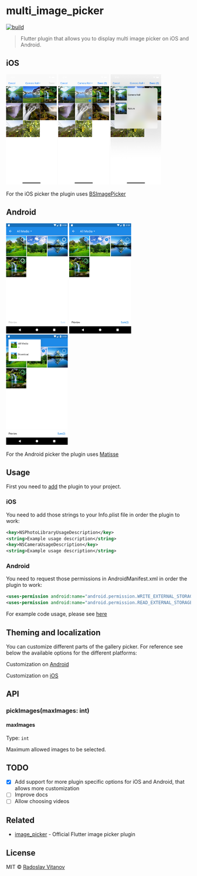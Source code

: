 # multi_image_picker

[![build](https://img.shields.io/travis/Sh1dw0/multi_image_picker/master.svg)](https://pub.dartlang.org/packages/multi_image_picker)

> Flutter plugin that allows you to display multi image picker on iOS and Android.

## iOS

<img src="screenshots/ios-1.png" height="300em" /> <img src="screenshots/ios-2.png" height="300em" /> <img src="screenshots/ios-3.png" height="300em" />

For the iOS picker the plugin uses [BSImagePicker](https://github.com/mikaoj/BSImagePicker)

## Android

<img src="screenshots/android-1.png" height="300em" /> <img src="screenshots/android-2.png" height="300em" /> <img src="screenshots/android-3.png" height="300em" />

For the Android picker the plugin uses [Matisse](https://github.com/zhihu/Matisse)

## Usage

First you need to [add](https://pub.dartlang.org/packages/multi_image_picker#-installing-tab-) the plugin to your project.

### iOS

You need to add those strings to your Info.plist file in order the plugin to work:
```xml
<key>NSPhotoLibraryUsageDescription</key>
<string>Example usage description</string>
<key>NSCameraUsageDescription</key>
<string>Example usage description</string>
```

### Android

You need to request those permissions in AndroidManifest.xml in order the plugin to work:

```xml
<uses-permission android:name="android.permission.WRITE_EXTERNAL_STORAGE" />
<uses-permission android:name="android.permission.READ_EXTERNAL_STORAGE" />

```

For example code usage, please see [here](https://github.com/Sh1d0w/multi_image_picker/blob/master/example/lib/main.dart)

## Theming and localization

You can customize different parts of the gallery picker. For reference see below the available options for the different platforms:

Customization on [Android](https://github.com/Sh1d0w/multi_image_picker/tree/master/doc/android.md)

Customization on [iOS](https://github.com/Sh1d0w/multi_image_picker/tree/master/doc/ios.md)

## API

### pickImages(maxImages: int)

#### maxImages

Type: `int`

Maximum allowed images to be selected.

## TODO

- [x] Add support for more plugin specific options for iOS and Android, that allows more customization
- [ ] Improve docs
- [ ] Allow choosing videos

## Related

- [image_picker](https://pub.dartlang.org/packages/image_picker) - Official Flutter image picker plugin

## License

MIT © [Radoslav Vitanov](https://github.com/Sh1d0w)